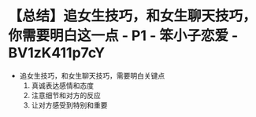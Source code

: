 # 【总结】追女生技巧，和女生聊天技巧，你需要明白这一点 - P1 - 笨小子恋爱 - BV1zK411p7cY

-   追女生技巧，和女生聊天技巧，需要明白关键点
    1.  真诚表达感情和态度
    2.  注意细节和对方的反应
    3.  让对方感受到特别和重要